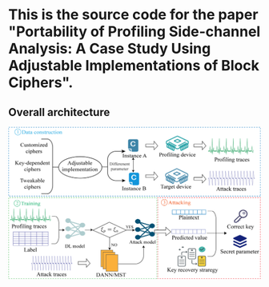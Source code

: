 # This is the source code for the paper "Portability of Profiling Side-channel Analysis: A Case Study Using Adjustable Implementations of Block Ciphers".
## Overall architecture
![](overall_architecture.png)
